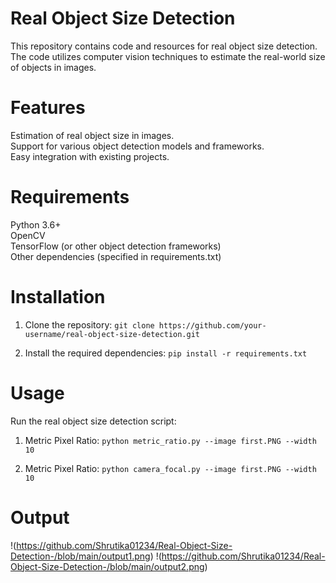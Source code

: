 # Real Object Size Detection
This repository contains code and resources for real object size detection. The code utilizes computer vision techniques to estimate the real-world size of objects in images.

# Features
Estimation of real object size in images.<br>
Support for various object detection models and frameworks.<br>
Easy integration with existing projects.<br>

# Requirements
Python 3.6+<br>
OpenCV<br>
TensorFlow (or other object detection frameworks)<br>
Other dependencies (specified in requirements.txt)<br>

# Installation

1) Clone the repository: 
    `git clone https://github.com/your-username/real-object-size-detection.git`
    
2) Install the required dependencies:
    `pip install -r requirements.txt`
    
# Usage

Run the real object size detection script:

1) Metric Pixel Ratio:
    `python metric_ratio.py --image first.PNG --width 10`
    
2) Metric Pixel Ratio:
    `python camera_focal.py --image first.PNG --width 10`
    
# Output 


!(https://github.com/Shrutika01234/Real-Object-Size-Detection-/blob/main/output1.png)
!(https://github.com/Shrutika01234/Real-Object-Size-Detection-/blob/main/output2.png)



